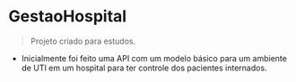 # GestaoHospital
 
> Projeto criado para estudos.
- Inicialmente foi feito uma API com um modelo básico para um ambiente de UTI em um hospital para ter controle dos pacientes internados.